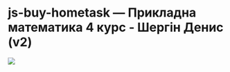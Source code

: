 # js-buy-hometask — Прикладна математика 4 курс - Шергін Денис (v2)

![](http://i.imgur.com/pzLiB2N.png)
